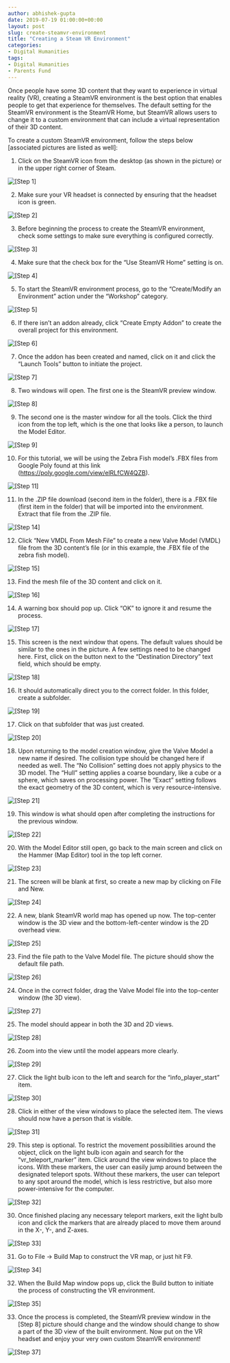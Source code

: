 ```yaml
---
author: abhishek-gupta
date: 2019-07-19 01:00:00+00:00
layout: post
slug: create-steamvr-environment
title: "Creating a Steam VR Environment"
categories:
- Digital Humanities
tags:
- Digital Humanities
- Parents Fund
---
```


Once people have some 3D content that they want to experience in virtual reality (VR), creating a SteamVR environment is the best option that enables people to get that experience for themselves. The default setting for the SteamVR environment is the SteamVR Home, but SteamVR allows users to change it to a custom environment that can include a virtual representation of their 3D content. 

To create a custom SteamVR environment, follow the steps below [associated pictures are listed as well]:

1. Click on the SteamVR icon from the desktop (as shown in the picture) or in the upper right corner of Steam.

![[Step 1] ](/assets/post-media/create-steamvr-environment/01.png)

2. Make sure your VR headset is connected by ensuring that the headset icon is green.

![[Step 2] ](/assets/post-media/create-steamvr-environment/02.png)

3. Before beginning the process to create the SteamVR environment, check some settings to make sure everything is configured correctly.

![[Step 3] ](/assets/post-media/create-steamvr-environment/03.png)

4. Make sure that the check box for the “Use SteamVR Home” setting is on.

![[Step 4] ](/assets/post-media/create-steamvr-environment/04.png)

5. To start the SteamVR environment process, go to the “Create/Modify an Environment” action under the “Workshop” category.

![[Step 5] ](/assets/post-media/create-steamvr-environment/05.png)

6. If there isn’t an addon already, click “Create Empty Addon” to create the overall project for this environment.

![[Step 6] ](/assets/post-media/create-steamvr-environment/06.png)

7. Once the addon has been created and named, click on it and click the “Launch Tools” button to initiate the project. 

![[Step 7] ](/assets/post-media/create-steamvr-environment/07.png)

8. Two windows will open. The first one is the SteamVR preview window.

![[Step 8] ](/assets/post-media/create-steamvr-environment/08.png)

9. The second one is the master window for all the tools. Click the third icon from the top left, which is the one that looks like a person, to launch the Model Editor. 

![[Step 9] ](/assets/post-media/create-steamvr-environment/09.png)

10. For this tutorial, we will be using the Zebra Fish model’s .FBX files from Google Poly found at this link (https://poly.google.com/view/elRLfCW4QZB). 

![[Step 11] ](/assets/post-media/create-steamvr-environment/11.png)

11. In the .ZIP file download (second item in the folder), there is a .FBX file (first item in the folder) that will be imported into the environment. Extract that file from the .ZIP file.

![[Step 14] ](/assets/post-media/create-steamvr-environment/14.png)

12. Click “New VMDL From Mesh File” to create a new Valve Model (VMDL) file from the 3D content’s file (or in this example, the .FBX file of the zebra fish model). 

![[Step 15] ](/assets/post-media/create-steamvr-environment/15.png)

13. Find the mesh file of the 3D content and click on it.

![[Step 16] ](/assets/post-media/create-steamvr-environment/16.png)

14. A warning box should pop up. Click “OK” to ignore it and resume the process. 

![[Step 17] ](/assets/post-media/create-steamvr-environment/17.png)

15. This screen is the next window that opens. The default values should be similar to the ones in the picture. A few settings need to be changed here. First, click on the button next to the “Destination Directory” text field, which should be empty.

![[Step 18] ](/assets/post-media/create-steamvr-environment/18.png)

16. It should automatically direct you to the correct folder. In this folder, create a subfolder.

![[Step 19] ](/assets/post-media/create-steamvr-environment/19.png)

17. Click on that subfolder that was just created.

![[Step 20] ](/assets/post-media/create-steamvr-environment/20.png)

18. Upon returning to the model creation window, give the Valve Model a new name if desired. The collision type should be changed here if needed as well. The “No Collision” setting does not apply physics to the 3D model. The “Hull” setting applies a coarse boundary, like a cube or a sphere, which saves on processing power. The “Exact” setting follows the exact geometry of the 3D content, which is very resource-intensive.

![[Step 21] ](/assets/post-media/create-steamvr-environment/21.png)

19. This window is what should open after completing the instructions for the previous window.

![[Step 22] ](/assets/post-media/create-steamvr-environment/22.png)

20. With the Model Editor still open, go back to the main screen and click on the Hammer (Map Editor) tool in the top left corner. 

![[Step 23] ](/assets/post-media/create-steamvr-environment/23.png)

21. The screen will be blank at first, so create a new map by clicking on File and New.

![[Step 24] ](/assets/post-media/create-steamvr-environment/24.png)

22. A new, blank SteamVR world map has opened up now. The top-center window is the 3D view and the bottom-left-center window is the 2D overhead view. 

![[Step 25] ](/assets/post-media/create-steamvr-environment/25.png)

23. Find the file path to the Valve Model file. The picture should show the default file path.

![[Step 26] ](/assets/post-media/create-steamvr-environment/26.png)

24. Once in the correct folder, drag the Valve Model file into the top-center window (the 3D view). 

![[Step 27] ](/assets/post-media/create-steamvr-environment/27.png)

25. The model should appear in both the 3D and 2D views.

![[Step 28] ](/assets/post-media/create-steamvr-environment/28.png)

26. Zoom into the view until the model appears more clearly.

![[Step 29] ](/assets/post-media/create-steamvr-environment/29.png)

27. Click the light bulb icon to the left and search for the “info_player_start” item. 

![[Step 30] ](/assets/post-media/create-steamvr-environment/30.png)

28. Click in either of the view windows to place the selected item. The views should now have a person that is visible. 

![[Step 31] ](/assets/post-media/create-steamvr-environment/31.png)

29. This step is optional. To restrict the movement possibilities around the object, click on the light bulb icon again and search for the “vr_teleport_marker” item. Click around the view windows to place the icons. With these markers, the user can easily jump around between the designated teleport spots. Without these markers, the user can teleport to any spot around the model, which is less restrictive, but also more power-intensive for the computer. 

![[Step 32] ](/assets/post-media/create-steamvr-environment/32.png)

30. Once finished placing any necessary teleport markers, exit the light bulb icon and click the markers that are already placed to move them around in the X-, Y-, and Z-axes. 

![[Step 33] ](/assets/post-media/create-steamvr-environment/33.png)

31. Go to File → Build Map to construct the VR map, or just hit F9.

![[Step 34] ](/assets/post-media/create-steamvr-environment/34.png)

32. When the Build Map window pops up, click the Build button to initiate the process of constructing the VR environment.

![[Step 35] ](/assets/post-media/create-steamvr-environment/35.png)

33. Once the process is completed, the SteamVR preview window in the [Step 8] picture should change and the window should change to show a part of the 3D view of the built environment. Now put on the VR headset and enjoy your very own custom SteamVR environment!

![[Step 37] ](/assets/post-media/create-steamvr-environment/37.png)
